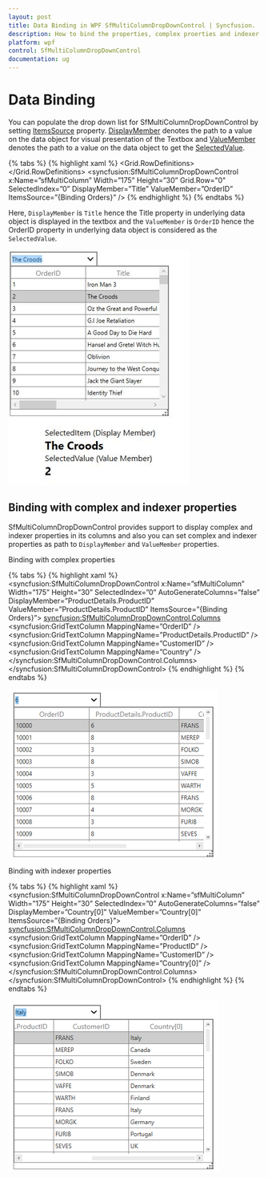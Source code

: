```yaml
---
layout: post
title: Data Binding in WPF SfMultiColumnDropDownControl | Syncfusion.
description: How to bind the properties, complex proerties and indexer properties with SfMultiColumnDropDownControl.
platform: wpf
control: SfMultiColumnDropDownControl
documentation: ug
---
```


# Data Binding

You can populate the drop down list for SfMultiColumnDropDownControl by setting [ItemsSource](http://help.syncfusion.com/cr/cref_files/wpf/Syncfusion.SfGrid.WPF~Syncfusion.UI.Xaml.Grid.SfMultiColumnDropDownControl~ItemsSource.html) property.
[DisplayMember](http://help.syncfusion.com/cr/cref_files/wpf/Syncfusion.SfGrid.WPF~Syncfusion.UI.Xaml.Grid.SfMultiColumnDropDownControl~DisplayMember.html) denotes the path to a value on the data object for visual presentation of the Textbox and [ValueMember](http://help.syncfusion.com/cr/cref_files/wpf/Syncfusion.SfGrid.WPF~Syncfusion.UI.Xaml.Grid.SfMultiColumnDropDownControl~ValueMember.html) denotes the path to a value on the data object to get the [SelectedValue](http://help.syncfusion.com/cr/cref_files/wpf/Syncfusion.SfGrid.WPF~Syncfusion.UI.Xaml.Grid.SfMultiColumnDropDownControl~SelectedValue.html). 

{% tabs %}
{% highlight xaml %}
<Grid>
    <Grid.RowDefinitions>
        <RowDefinition Height="400" />
        <RowDefinition Height="*" />
    </Grid.RowDefinitions>
<syncfusion:SfMultiColumnDropDownControl x:Name=”sfMultiColumn”
                                         Width=”175”
                                         Height=”30”
                                         Grid.Row="0"
                                         SelectedIndex=”0”
                                         DisplayMember=”Title”
                                         ValueMember=”OrderID”
                                         ItemsSource=”{Binding Orders}” />
<StackPanel Grid.Row="1" Margin="100,0,0,0">
    <TextBlock FontSize="16" Text="SelectedItem (Display Member) " />
    <TextBlock FontSize="22"
               FontWeight="Bold"
               Text="{Binding ElementName= ”sfMultiColumn”,
                              Mode=TwoWay,
                              Path=SelectedItem.Title}" />
    <TextBlock FontSize="16" Text="SelectedValue (Value Member) " />
    <TextBlock FontSize="22"
               FontWeight="Bold"
               Text="{Binding ElementName= ”sfMultiColumn”,
                              Mode=TwoWay,
                              Path=SelectedValue}" />
</StackPanel>
</Grid>
{% endhighlight %}
{% endtabs %}


Here, `DisplayMember` is `Title` hence the Title property in underlying data object is displayed in the textbox and the `ValueMember` is `OrderID` hence the OrderID property in underlying data object is considered as the `SelectedValue`.

![Bidning the data with SfMultiColumnDropDownControl Wpf](Data-Binding_images/Data-Binding_img1.png)

## Binding with complex and indexer properties

SfMultiColumnDropDownControl provides support to display complex and indexer properties in its columns and also you can set complex and indexer properties as path to `DisplayMember` and `ValueMember` properties.

Binding with complex properties

{% tabs %}
{% highlight xaml %}
<syncfusion:SfMultiColumnDropDownControl x:Name=”sfMultiColumn”
                                         Width=”175”
                                         Height=”30”
                                         SelectedIndex=”0”
                                         AutoGenerateColumns=”false”
                                         DisplayMember=”ProductDetails.ProductID”
                                         ValueMember=”ProductDetails.ProductID”
                                         ItemsSource=”{Binding Orders}”>
    <syncfusion:SfMultiColumnDropDownControl.Columns>
        <syncfusion:GridTextColumn MappingName=”OrderID” />
        <syncfusion:GridTextColumn MappingName=”ProductDetails.ProductID” />
        <syncfusion:GridTextColumn MappingName=”CustomerID” />
        <syncfusion:GridTextColumn MappingName=”Country” />
    </syncfusion:SfMultiColumnDropDownControl.Columns>
</syncfusion:SfMultiColumnDropDownControl>
{% endhighlight %}
{% endtabs %}

![Binding the complex properties with SfMultiColumnDropDownControl wpf](Data-Binding_images/Data-Binding_img2.png)

Binding with indexer properties

{% tabs %}
{% highlight xaml %}
<syncfusion:SfMultiColumnDropDownControl x:Name=”sfMultiColumn”
                                         Width=”175”
                                         Height=”30”
                                         SelectedIndex=”0”
                                         AutoGenerateColumns=”false”
                                         DisplayMember=”Country[0]”
                                         ValueMember=”Country[0]”
                                         ItemsSource=”{Binding Orders}”>
    <syncfusion:SfMultiColumnDropDownControl.Columns>
        <syncfusion:GridTextColumn MappingName=”OrderID” />
        <syncfusion:GridTextColumn MappingName=”ProductID” />
        <syncfusion:GridTextColumn MappingName=”CustomerID” />
        <syncfusion:GridTextColumn MappingName=”Country[0]” />
    </syncfusion:SfMultiColumnDropDownControl.Columns>
</syncfusion:SfMultiColumnDropDownControl>
{% endhighlight %}
{% endtabs %}

![Binding the indexer properties with SfMultiColumnDropDownControl wpf](Data-Binding_images/Data-Binding_img3.png)